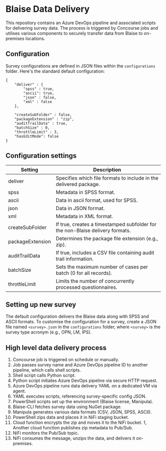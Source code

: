 # Blaise Data Delivery

This repository contains an Azure DevOps pipeline and associated scripts for delivering survey data. The process is triggered by Concourse jobs and utilises various components to securely transfer data from Blaise to on-premises locations.

## Configuration

Survey configurations are defined in JSON files within the `configurations` folder. Here's the standard default configuration:

```
{
    "deliver" : {
        "spss" : true,
        "ascii": true,
        "json" : false,
        "xml" : false
    },

    "createSubFolder" : false,
    "packageExtension" : "zip",
    "auditTrailData" : true,
    "batchSize" : 0,
    "throttleLimit" : 3,
    "hasEditMode": false 
}
```

## Configuration settings

| Setting | Description |
| --- | --- |
| deliver | Specifies which file formats to include in the delivered package. |
| spss | Metadata in SPSS format. |
| ascii | Data in ascii format, used for SPSS. |
| json | Data in JSON format. |
| xml | Metadata in XML format. |
| createSubFolder | If true, creates a timestamped subfolder for the non-Blaise delivery formats. |
| packageExtension | Determines the package file extension (e.g., zip). |
| auditTrailData | If true, includes a CSV file containing audit trail information. |
| batchSize | Sets the maximum number of cases per batch (0 for all records). |
| throttleLimit | Limits the number of concurrently processed questionnaires. |

## Setting up new survey

The default configuration delivers the Blaise data along with SPSS and ASCII formats. To customise the configuration for a survey, create a JSON file named `<survey>.json` in the `configurations` folder, where `<survey>` is the survey type acronym (e.g., OPN, LM, IPS).

## High level data delivery process

1. Concourse job is triggered on schedule or manually.
1. Job passes survey name and Azure DevOps pipeline ID to another pipeline, which calls shell scripts.
1. Shell script calls Python script.
1. Python script initiates Azure DevOps pipeline via secure HTTP request.
1. Azure DevOps pipeline runs data delivery YAML on a dedicated VM via agent.
1. YAML executes scripts, referencing survey-specific config JSON.
1. PowerShell scripts set up the environment (Blaise license, Manipula).
1. Blaise-CLI fetches survey data using NuGet package.
1. Manipula generates various data formats (CSV, JSON, SPSS, ASCII).
1. PowerShell zips data and places it in NiFi staging bucket.
1. Cloud function encrypts the zip and moves it to the NiFi bucket.
1, Another cloud function publishes zip metadata to Pub/Sub.
1. NiFi monitors the Pub/Sub topic.
1. NiFi consumes the message, unzips the data, and delivers it on-premises.
